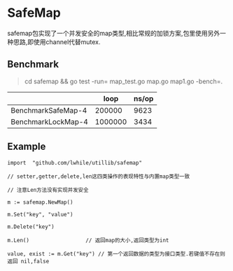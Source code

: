 # SafeMap

safemap包实现了一个并发安全的map类型,相比常规的加锁方案,包里使用另外一种思路,即使用channel代替mutex.



## Benchmark

> cd safemap && go test -run= map_test.go map.go map1.go -bench=.


|                  | loop  |  ns/op |
|------------------|-------|--------|
|BenchmarkSafeMap-4|200000 |9623    |
|BenchmarkLockMap-4|1000000|3434    |


## Example

    import 	"github.com/lwhile/utillib/safemap"

    // setter,getter,delete,len这四类操作的表现特性与内置map类型一致

    // 注意Len方法没有实现并发安全

	m := safemap.NewMap()

	m.Set("key", "value") 

	m.Delete("key")

	m.Len() 	             // 返回map的大小,返回类型为int

	value, exist := m.Get("key") // 第一个返回数据的类型为接口类型.若键值不存在则返回 nil,false
